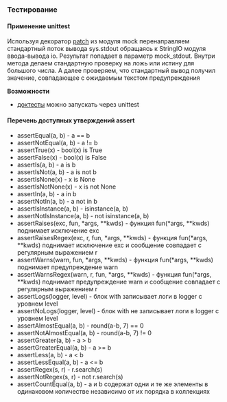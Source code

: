 ### Тестирование

#### Применение unittest

Используя декоратор [patch](unittest/task_2_unittest_doctest.py) из модуля mock перенаправляем стандартный поток
вывода sys.stdout обращаясь к StringIO модуля ввода-вывода io. Результат попадает
в параметр mock_stdout. Внутри метода делаем стандартную проверку на ложь или
истину для большого числа. А далее проверяем, что стандартный вывод получил
значение, совпадающее с ожидаемым текстом предупреждения

__Возможности__

* [доктесты](doc_tests/task_3_unittest_run_doctest.py) можно запускать через unittest

#### Перечень доступных утверждений assert

* assertEqual(a, b) - a == b
* assertNotEqual(a, b) - a != b
* assertTrue(x) - bool(x) is True
* assertFalse(x) - bool(x) is False
* assertIs(a, b) - a is b
* assertIsNot(a, b) - a is not b
* assertIsNone(x) - x is None
* assertIsNotNone(x) - x is not None
* assertIn(a, b) - a in b
* assertNotIn(a, b) - a not in b
* assertIsInstance(a, b) - isinstance(a, b)
* assertNotIsInstance(a, b) - not isinstance(a, b)
* assertRaises(exc, fun, *args, **kwds) - функция fun(*args, **kwds) поднимает исключение exc
* assertRaisesRegex(exc, r, fun, *args, **kwds) - функция fun(*args, **kwds) поднимает исключение exc и сообщение
  совпадает с регулярным выражением r
* assertWarns(warn, fun, *args, **kwds) - функция fun(*args, **kwds) поднимает предупреждение warn
* assertWarnsRegex(warn, r, fun, *args, **kwds) - функция fun(*args, **kwds) поднимает предупреждение warn и сообщение
  совпадает с регулярным выражением r
* assertLogs(logger, level) - блок with записывает логи в logger с уровнем level
* assertNoLogs(logger, level) - блок with не записывает логи в logger с уровнем level
* assertAlmostEqual(a, b) - round(a-b, 7) == 0
* assertNotAlmostEqual(a, b) - round(a-b, 7) != 0
* assertGreater(a, b) - a > b
* assertGreaterEqual(a, b) - a >= b
* assertLess(a, b) - a < b
* assertLessEqual(a, b) - a <= b
* assertRegex(s, r) - r.search(s)
* assertNotRegex(s, r) - not r.search(s)
* assertCountEqual(a, b) - a и b содержат одни и те же элементы в одинаковом количестве независимо от их порядка в
  коллекциях